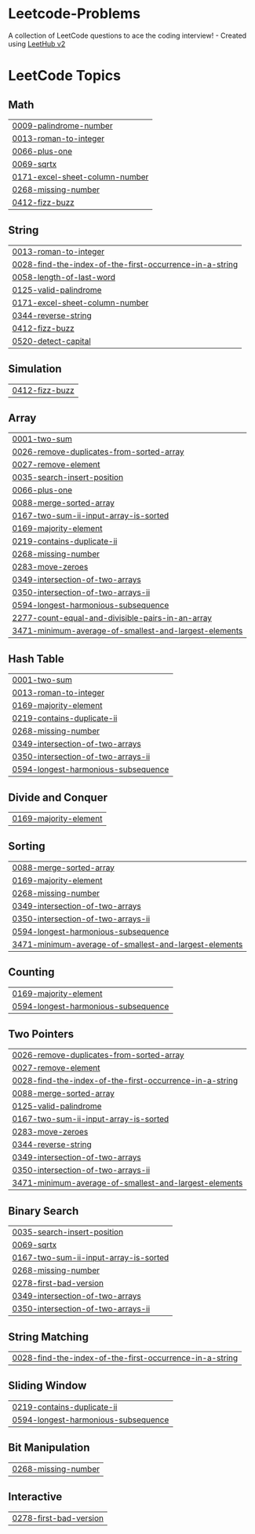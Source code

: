 # Leetcode-Problems
A collection of LeetCode questions to ace the coding interview! - Created using [LeetHub v2](https://github.com/arunbhardwaj/LeetHub-2.0)

<!---LeetCode Topics Start-->
# LeetCode Topics
## Math
|  |
| ------- |
| [0009-palindrome-number](https://github.com/ajmal123-coder/Leetcode-Problems/tree/master/0009-palindrome-number) |
| [0013-roman-to-integer](https://github.com/ajmal123-coder/Leetcode-Problems/tree/master/0013-roman-to-integer) |
| [0066-plus-one](https://github.com/ajmal123-coder/Leetcode-Problems/tree/master/0066-plus-one) |
| [0069-sqrtx](https://github.com/ajmal123-coder/Leetcode-Problems/tree/master/0069-sqrtx) |
| [0171-excel-sheet-column-number](https://github.com/ajmal123-coder/Leetcode-Problems/tree/master/0171-excel-sheet-column-number) |
| [0268-missing-number](https://github.com/ajmal123-coder/Leetcode-Problems/tree/master/0268-missing-number) |
| [0412-fizz-buzz](https://github.com/ajmal123-coder/Leetcode-Problems/tree/master/0412-fizz-buzz) |
## String
|  |
| ------- |
| [0013-roman-to-integer](https://github.com/ajmal123-coder/Leetcode-Problems/tree/master/0013-roman-to-integer) |
| [0028-find-the-index-of-the-first-occurrence-in-a-string](https://github.com/ajmal123-coder/Leetcode-Problems/tree/master/0028-find-the-index-of-the-first-occurrence-in-a-string) |
| [0058-length-of-last-word](https://github.com/ajmal123-coder/Leetcode-Problems/tree/master/0058-length-of-last-word) |
| [0125-valid-palindrome](https://github.com/ajmal123-coder/Leetcode-Problems/tree/master/0125-valid-palindrome) |
| [0171-excel-sheet-column-number](https://github.com/ajmal123-coder/Leetcode-Problems/tree/master/0171-excel-sheet-column-number) |
| [0344-reverse-string](https://github.com/ajmal123-coder/Leetcode-Problems/tree/master/0344-reverse-string) |
| [0412-fizz-buzz](https://github.com/ajmal123-coder/Leetcode-Problems/tree/master/0412-fizz-buzz) |
| [0520-detect-capital](https://github.com/ajmal123-coder/Leetcode-Problems/tree/master/0520-detect-capital) |
## Simulation
|  |
| ------- |
| [0412-fizz-buzz](https://github.com/ajmal123-coder/Leetcode-Problems/tree/master/0412-fizz-buzz) |
## Array
|  |
| ------- |
| [0001-two-sum](https://github.com/ajmal123-coder/Leetcode-Problems/tree/master/0001-two-sum) |
| [0026-remove-duplicates-from-sorted-array](https://github.com/ajmal123-coder/Leetcode-Problems/tree/master/0026-remove-duplicates-from-sorted-array) |
| [0027-remove-element](https://github.com/ajmal123-coder/Leetcode-Problems/tree/master/0027-remove-element) |
| [0035-search-insert-position](https://github.com/ajmal123-coder/Leetcode-Problems/tree/master/0035-search-insert-position) |
| [0066-plus-one](https://github.com/ajmal123-coder/Leetcode-Problems/tree/master/0066-plus-one) |
| [0088-merge-sorted-array](https://github.com/ajmal123-coder/Leetcode-Problems/tree/master/0088-merge-sorted-array) |
| [0167-two-sum-ii-input-array-is-sorted](https://github.com/ajmal123-coder/Leetcode-Problems/tree/master/0167-two-sum-ii-input-array-is-sorted) |
| [0169-majority-element](https://github.com/ajmal123-coder/Leetcode-Problems/tree/master/0169-majority-element) |
| [0219-contains-duplicate-ii](https://github.com/ajmal123-coder/Leetcode-Problems/tree/master/0219-contains-duplicate-ii) |
| [0268-missing-number](https://github.com/ajmal123-coder/Leetcode-Problems/tree/master/0268-missing-number) |
| [0283-move-zeroes](https://github.com/ajmal123-coder/Leetcode-Problems/tree/master/0283-move-zeroes) |
| [0349-intersection-of-two-arrays](https://github.com/ajmal123-coder/Leetcode-Problems/tree/master/0349-intersection-of-two-arrays) |
| [0350-intersection-of-two-arrays-ii](https://github.com/ajmal123-coder/Leetcode-Problems/tree/master/0350-intersection-of-two-arrays-ii) |
| [0594-longest-harmonious-subsequence](https://github.com/ajmal123-coder/Leetcode-Problems/tree/master/0594-longest-harmonious-subsequence) |
| [2277-count-equal-and-divisible-pairs-in-an-array](https://github.com/ajmal123-coder/Leetcode-Problems/tree/master/2277-count-equal-and-divisible-pairs-in-an-array) |
| [3471-minimum-average-of-smallest-and-largest-elements](https://github.com/ajmal123-coder/Leetcode-Problems/tree/master/3471-minimum-average-of-smallest-and-largest-elements) |
## Hash Table
|  |
| ------- |
| [0001-two-sum](https://github.com/ajmal123-coder/Leetcode-Problems/tree/master/0001-two-sum) |
| [0013-roman-to-integer](https://github.com/ajmal123-coder/Leetcode-Problems/tree/master/0013-roman-to-integer) |
| [0169-majority-element](https://github.com/ajmal123-coder/Leetcode-Problems/tree/master/0169-majority-element) |
| [0219-contains-duplicate-ii](https://github.com/ajmal123-coder/Leetcode-Problems/tree/master/0219-contains-duplicate-ii) |
| [0268-missing-number](https://github.com/ajmal123-coder/Leetcode-Problems/tree/master/0268-missing-number) |
| [0349-intersection-of-two-arrays](https://github.com/ajmal123-coder/Leetcode-Problems/tree/master/0349-intersection-of-two-arrays) |
| [0350-intersection-of-two-arrays-ii](https://github.com/ajmal123-coder/Leetcode-Problems/tree/master/0350-intersection-of-two-arrays-ii) |
| [0594-longest-harmonious-subsequence](https://github.com/ajmal123-coder/Leetcode-Problems/tree/master/0594-longest-harmonious-subsequence) |
## Divide and Conquer
|  |
| ------- |
| [0169-majority-element](https://github.com/ajmal123-coder/Leetcode-Problems/tree/master/0169-majority-element) |
## Sorting
|  |
| ------- |
| [0088-merge-sorted-array](https://github.com/ajmal123-coder/Leetcode-Problems/tree/master/0088-merge-sorted-array) |
| [0169-majority-element](https://github.com/ajmal123-coder/Leetcode-Problems/tree/master/0169-majority-element) |
| [0268-missing-number](https://github.com/ajmal123-coder/Leetcode-Problems/tree/master/0268-missing-number) |
| [0349-intersection-of-two-arrays](https://github.com/ajmal123-coder/Leetcode-Problems/tree/master/0349-intersection-of-two-arrays) |
| [0350-intersection-of-two-arrays-ii](https://github.com/ajmal123-coder/Leetcode-Problems/tree/master/0350-intersection-of-two-arrays-ii) |
| [0594-longest-harmonious-subsequence](https://github.com/ajmal123-coder/Leetcode-Problems/tree/master/0594-longest-harmonious-subsequence) |
| [3471-minimum-average-of-smallest-and-largest-elements](https://github.com/ajmal123-coder/Leetcode-Problems/tree/master/3471-minimum-average-of-smallest-and-largest-elements) |
## Counting
|  |
| ------- |
| [0169-majority-element](https://github.com/ajmal123-coder/Leetcode-Problems/tree/master/0169-majority-element) |
| [0594-longest-harmonious-subsequence](https://github.com/ajmal123-coder/Leetcode-Problems/tree/master/0594-longest-harmonious-subsequence) |
## Two Pointers
|  |
| ------- |
| [0026-remove-duplicates-from-sorted-array](https://github.com/ajmal123-coder/Leetcode-Problems/tree/master/0026-remove-duplicates-from-sorted-array) |
| [0027-remove-element](https://github.com/ajmal123-coder/Leetcode-Problems/tree/master/0027-remove-element) |
| [0028-find-the-index-of-the-first-occurrence-in-a-string](https://github.com/ajmal123-coder/Leetcode-Problems/tree/master/0028-find-the-index-of-the-first-occurrence-in-a-string) |
| [0088-merge-sorted-array](https://github.com/ajmal123-coder/Leetcode-Problems/tree/master/0088-merge-sorted-array) |
| [0125-valid-palindrome](https://github.com/ajmal123-coder/Leetcode-Problems/tree/master/0125-valid-palindrome) |
| [0167-two-sum-ii-input-array-is-sorted](https://github.com/ajmal123-coder/Leetcode-Problems/tree/master/0167-two-sum-ii-input-array-is-sorted) |
| [0283-move-zeroes](https://github.com/ajmal123-coder/Leetcode-Problems/tree/master/0283-move-zeroes) |
| [0344-reverse-string](https://github.com/ajmal123-coder/Leetcode-Problems/tree/master/0344-reverse-string) |
| [0349-intersection-of-two-arrays](https://github.com/ajmal123-coder/Leetcode-Problems/tree/master/0349-intersection-of-two-arrays) |
| [0350-intersection-of-two-arrays-ii](https://github.com/ajmal123-coder/Leetcode-Problems/tree/master/0350-intersection-of-two-arrays-ii) |
| [3471-minimum-average-of-smallest-and-largest-elements](https://github.com/ajmal123-coder/Leetcode-Problems/tree/master/3471-minimum-average-of-smallest-and-largest-elements) |
## Binary Search
|  |
| ------- |
| [0035-search-insert-position](https://github.com/ajmal123-coder/Leetcode-Problems/tree/master/0035-search-insert-position) |
| [0069-sqrtx](https://github.com/ajmal123-coder/Leetcode-Problems/tree/master/0069-sqrtx) |
| [0167-two-sum-ii-input-array-is-sorted](https://github.com/ajmal123-coder/Leetcode-Problems/tree/master/0167-two-sum-ii-input-array-is-sorted) |
| [0268-missing-number](https://github.com/ajmal123-coder/Leetcode-Problems/tree/master/0268-missing-number) |
| [0278-first-bad-version](https://github.com/ajmal123-coder/Leetcode-Problems/tree/master/0278-first-bad-version) |
| [0349-intersection-of-two-arrays](https://github.com/ajmal123-coder/Leetcode-Problems/tree/master/0349-intersection-of-two-arrays) |
| [0350-intersection-of-two-arrays-ii](https://github.com/ajmal123-coder/Leetcode-Problems/tree/master/0350-intersection-of-two-arrays-ii) |
## String Matching
|  |
| ------- |
| [0028-find-the-index-of-the-first-occurrence-in-a-string](https://github.com/ajmal123-coder/Leetcode-Problems/tree/master/0028-find-the-index-of-the-first-occurrence-in-a-string) |
## Sliding Window
|  |
| ------- |
| [0219-contains-duplicate-ii](https://github.com/ajmal123-coder/Leetcode-Problems/tree/master/0219-contains-duplicate-ii) |
| [0594-longest-harmonious-subsequence](https://github.com/ajmal123-coder/Leetcode-Problems/tree/master/0594-longest-harmonious-subsequence) |
## Bit Manipulation
|  |
| ------- |
| [0268-missing-number](https://github.com/ajmal123-coder/Leetcode-Problems/tree/master/0268-missing-number) |
## Interactive
|  |
| ------- |
| [0278-first-bad-version](https://github.com/ajmal123-coder/Leetcode-Problems/tree/master/0278-first-bad-version) |
<!---LeetCode Topics End-->